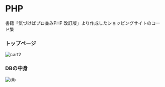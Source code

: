 # PHP

書籍「気づけばプロ並みPHP 改訂版」より作成したショッピングサイトのコード集


### トップページ
![cart2](https://user-images.githubusercontent.com/72800355/116019920-3f1fb780-a680-11eb-9784-9decaa555aa8.png)  

### DBの中身
![db](https://user-images.githubusercontent.com/72800355/116019819-08e23800-a680-11eb-8c28-bb6b20d76800.jpg)  


 

